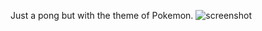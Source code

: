 Just a pong but with the theme of Pokemon.
![screenshot](https://github.com/Sunrase/Pong-Pokemon-3ds/assets/101834111/c10a7820-7e0a-4588-90b5-457b4956feab)
